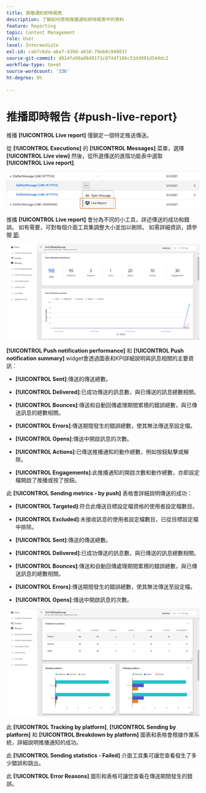 ```yaml
---
title: 推播通知即時報表
description: 了解如何使用推播通知即時報表中的資料
feature: Reporting
topic: Content Management
role: User
level: Intermediate
exl-id: cab7c6da-aba7-439d-a638-79eb0c949837
source-git-commit: d814fa98a08d91f1c0744f106c53dd991d544dc2
workflow-type: tm+mt
source-wordcount: '336'
ht-degree: 0%

---
```


# 推播即時報告 {#push-live-report}

推播 **[!UICONTROL Live report]** 僅鎖定一個特定推送傳送。

從 **[!UICONTROL Executions]** 的 **[!UICONTROL Messages]** 菜單，選擇 **[!UICONTROL Live view]** 然後，從所選傳送的進階功能表中選取 **[!UICONTROL Live report]**.

![](../assets/live_report_2.png)

推播 **[!UICONTROL Live report]** 會分為不同的小工具，詳述傳送的成功和錯誤。 如有需要，可對每個介面工具集調整大小並加以刪除。 如需詳細資訊，請參閱 [節](live-report.md#modify-dashboard).

![](../assets/live_report_3.png)

**[!UICONTROL Push notification performance]** 和 **[!UICONTROL Push notification summary]** widget會透過圖表和KPI詳細說明與訊息相關的主要資訊：

* **[!UICONTROL Sent]**:傳送的傳送總數。

* **[!UICONTROL Delivered]**:已成功傳送的訊息數，與已傳送的訊息總數相關。

* **[!UICONTROL Bounces]**:傳送和自動回傳處理期間累積的錯誤總數，與已傳送訊息的總數相關。

* **[!UICONTROL Errors]**:傳送期間發生的錯誤總數，使其無法傳送至設定檔。

* **[!UICONTROL Opens]**:傳送中開啟訊息的次數。

* **[!UICONTROL Actions]**:已傳送推播通知的動作總數，例如按鈕點擊或解除。

* **[!UICONTROL Engagements]**:此推播通知的開啟次數和動作總數，亦即設定檔開啟了推播或按了按鈕。

此 **[!UICONTROL Sending metrics - by push]** 表格會詳細說明傳送的成功：

* **[!UICONTROL Targeted]**:符合此傳送目標設定檔資格的使用者設定檔數目。

* **[!UICONTROL Excluded]**:未接收訊息的使用者設定檔數目，已從目標設定檔中排除。

* **[!UICONTROL Sent]**:傳送的傳送總數。

* **[!UICONTROL Delivered]**:已成功傳送的訊息數，與已傳送的訊息總數相關。

* **[!UICONTROL Bounces]**:傳送和自動回傳處理期間累積的錯誤總數，與已傳送訊息的總數相關。

* **[!UICONTROL Errors]**:傳送期間發生的錯誤總數，使其無法傳送至設定檔。

* **[!UICONTROL Opens]**:傳送中開啟訊息的次數。

![](../assets/live_report_4.png)

此 **[!UICONTROL Tracking by platform]**, **[!UICONTROL Sending by platform]** 和 **[!UICONTROL Breakdown by platform]** 圖表和表格會根據作業系統，詳細說明推播通知的成功。

此 **[!UICONTROL Sending statistics - Failed]** 介面工具集可讓您查看發生了多少錯誤和跳出。

此 **[!UICONTROL Error Reasons]** 圖形和表格可讓您查看在傳送期間發生的錯誤。
